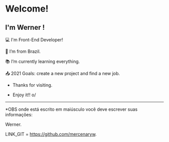 # Welcome!

 

## I'm Werner !

 

:computer: I'm Front-End Developer!

:house_with_garden: I’m from Brazil.

:books: I’m currently learning everything.

:outbox_tray: 2021 Goals: create a new project and find a new job.


- Thanks for visiting.

- Enjoy it!! o/

----------------------------------------------------------------------------------

*OBS onde está escrito em maiúsculo você deve escrever suas informações:

Werner.

LINK_GIT = https://github.com/mercenaryw.
